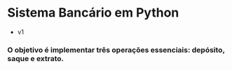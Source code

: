 # Sistema Bancário em Python

- v1
 ### O objetivo é implementar três operações essenciais: depósito, saque e extrato.
